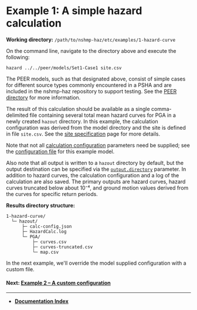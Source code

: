 # Example 1: A simple hazard calculation

__Working directory:__ `/path/to/nshmp-haz/etc/examples/1-hazard-curve`

On the command line, navigate to the directory above and execute the following:

```Shell
hazard ../../peer/models/Set1-Case1 site.csv
```

The PEER models, such as that designated above, consist of simple cases for different source
types commonly encountered in a PSHA and are included in the nshmp-haz repository to support
testing. See the [PEER directory](../../peer/) for more information.

The result of this calculation should be available as a single comma-delimited file containing
several total mean hazard curves for PGA in a newly created `hazout` directory. In this example,
the calculation configuration was derived from the model directory and the site is defined in
file `site.csv`. See the [site specification](../../../docs/pages/Site-Specification.md)
page for more details.

Note that not all [calculation configuration](../../../docs/pages/Calculation-Configuration.md)
parameters need be supplied; see the [configuration file](../../peer/models/Set1-Case1/config.json)
for this example model.

Also note that all output is written to a `hazout` directory by default, but the output destination
can be specified via the
[`output.directory`](../../../docs/pages/Calculation-Configuration.md#calculation-configuration-parameters)
parameter. In addition to hazard curves, the calculation configuration and a log of the calculation
are also saved. The primary outputs are hazard curves, hazard curves truncated below about 10⁻⁴,
and ground motion values derived from the curves for specific return periods.

__Results directory structure:__

```text
1-hazard-curve/
  └─ hazout/
      ├─ calc-config.json
      ├─ HazardCalc.log
      └─ PGA/
          ├─ curves.csv
          ├─ curves-truncated.csv
          └─ map.csv
```

In the next example, we'll override the model supplied configuration with a custom file.

<!-- markdownlint-disable MD001 -->
#### Next: [Example 2 – A custom configuration](../2-custom-config/README.md)

---

* [**Documentation Index**](../../../docs/README.md)
